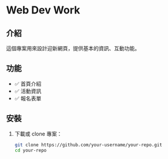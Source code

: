 # Web Dev Work

## 介紹
這個專案用來設計迎新網頁，提供基本的資訊、互動功能。

## 功能
- ✅ 首頁介紹
- ✅ 活動資訊
- ✅ 報名表單

## 安裝
1. 下載或 clone 專案：
   ```sh
   git clone https://github.com/your-username/your-repo.git
   cd your-repo
